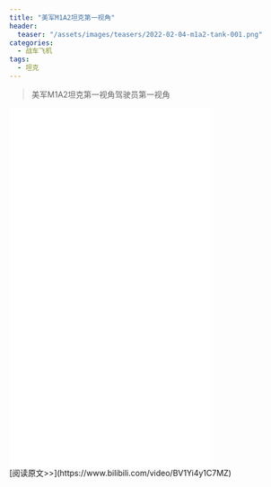 ```yaml
---
title: "美军M1A2坦克第一视角"
header:
  teaser: "/assets/images/teasers/2022-02-04-m1a2-tank-001.png"
categories:
  - 战车飞机
tags:
  - 坦克
---
```


>美军M1A2坦克第一视角驾驶员第一视角

<iframe width="360px" height="640px" src="//player.bilibili.com/player.html?aid=552235379&bvid=BV1Yi4y1C7MZ&cid=545783629&page=1" scrolling="no" border="0" frameborder="no" framespacing="0" allowfullscreen="true"> </iframe>
<br/>
[阅读原文>>](https://www.bilibili.com/video/BV1Yi4y1C7MZ)
